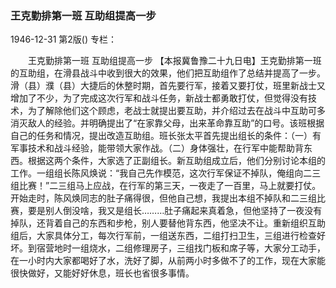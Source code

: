 ### 王克勤排第一班  互助组提高一步

1946-12-31
第2版()
专栏：

　　王克勤排第一班
    互助组提高一步
    【本报冀鲁豫二十九日电】王克勤排第一班的互助组，在滑县战斗中收到很大的效果，他们把互助组作了总结并提高了一步。滑（县）濮（县）大捷后的休整时期，首先要行军，接着又要打仗，班里新战士又增加了不少，为了完成这次行军和战斗任务，新战士都勇敢打仗，但觉得没有技术，为了解除他们这个顾虑，老战士就提出要互助，并介绍过去在战斗中互助可多消灭敌人的经验。并明确提出了“在家靠父母，出来革命靠互助”的口号。该班根据自己的任务和情况，提出改造互助组。班长张太平首先提出组长的条件：（一）有军事技术和战斗经验，能带领大家作战。（二）身体强壮，在行军中能帮助背东西。根据这两个条件，大家选了正副组长。新互助组成立后，他们分别讨论本组的工作。一组组长陈风焕说：“我自己先作模范，这次行军保证不掉队，俺组向二三组比赛！”二三组马上应战，在行军的第三天，一夜走了一百里，马上就要打仗。开始走时，陈风焕同志的肚子痛得很，但他自己想，我提出本组不掉队和二三组比赛，要是别人倒没啥，我又是组长………肚子痛起来真着急，但他坚持了一夜没有掉队，还背着自己的东西和步枪，别人要替他背东西，他坚决不让。重新组织互助组后，大家具体分工，每次行军前，一组送东西，二组打扫卫生，三组进行检查好坏。到宿营地时一组烧水，二组修理房子，三组找门板和席子等，大家分工动手，在一小时内大家都喝好了水，洗好了脚，从前两小时多做不了的工作，现在大家能很快做好，又能好好休息，班长也省很多事情。
